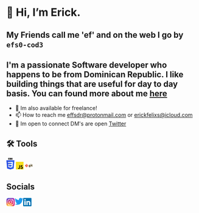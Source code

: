 # 👋 Hi, I’m Erick.
## My Friends call me 'ef' and on the web I go by `efs0-cod3`

## I'm a passionate Software developer who happens to be from Dominican Republic. I like building things that are useful for day to day basis. You can found more about me [here](https://erickfelix.netlify.app/) 

- 💼 Im also available for freelance!
- 📫 How to reach me effsdr@protonmail.com or erickfelixs@icloud.com
- 💬 Im open to connect DM's are open [Twitter](https://twitter.com/efs0_code)

## 🛠 Tools 

<code><img height="30" src="https://github.com/efs0-cod3/efs0-cod3/blob/main/images/css3.png"></code>
<code><img height="20" src="https://github.com/efs0-cod3/efs0-cod3/blob/main/images/js.png"></code>
<code><img height="20" src="https://raw.githubusercontent.com/github/explore/80688e429a7d4ef2fca1e82350fe8e3517d3494d/topics/git/git.png"></code>


## Socials
<a href="https://www.instagram.com/efs0cod3/">
  <img align="left" alt="Erick's Instagram" width="22px" src="https://github.com/efs0-cod3/efs0-cod3/blob/main/images/ig.png"/>
</a>

<a href="https://twitter.com/efs0_code">
  <img align="left" alt="Erick 'efs0_cod3' Felix | Twitter" width="22px" src="https://github.com/efs0-cod3/efs0-cod3/blob/main/images/Tw.png"/>
</a>
<a href="https://www.linkedin.com/in/erick-felix-68365a231/">
  <img align="left" alt="Erick Felix's LinkedIN" width="22px" src="https://github.com/efs0-cod3/efs0-cod3/blob/main/images/in.png" />
</a>
